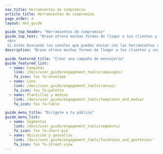 ```yaml
---
nav_title: Herramientas de compromiso
article_title: Herramientas de compromiso
page_order: 4
layout: dev_guide

guide_top_header: "Herramientas de compromiso"
guide_top_text: "Braze ofrece muchas formas de llegar a tus clientes y usuarios con nuestras campañas y herramientas de Canvas. También puedes optimizar por coherencia (y cargar imágenes y otro contenido) utilizando nuestras herramientas de plantillas y medios. A partir de ahí, puedes crear segmentos y geovallas para dirigirte a tu público por ubicación u otros atributos. <br>
 <br>
 Si estás buscando los canales que puedes enviar con las herramientas de Canvas y campañas de Braze, consulta nuestra sección Creación de <a href='/docs/user_guide/message_building_by_channel/'>mensajes por canal</a>."
description: "Braze ofrece muchas formas de llegar a tus clientes y usuarios con nuestras campañas y herramientas de Canvas. También puede optimizar la coherencia con nuestras herramientas de plantillas y medios."

guide_featured_title: "Crear una campaña de mensajería"
guide_featured_list:
  - name: Campañas
    link: /docs/user_guide/engagement_tools/campaigns/
    fa_icon: fas fa-envelope
  - name: Lona
    link: /docs/user_guide/engagement_tools/canvas/
    fa_icon: fas fa-palette
  - name: Plantillas y medios
    link: /docs/user_guide/engagement_tools/templates_and_media/
    fa_icon: fas fa-table

guide_menu_title: "Dirígete a tu público"
guide_menu_list:
  - name: Segmentos
    link: /docs/user_guide/engagement_tools/segments/
    fa_icon: fas fa-chart-pie
  - name: Ubicación y geovallas
    link: /docs/user_guide/engagement_tools/locations_and_geofences/
    fa_icon: fas fa-street-view
---
```

